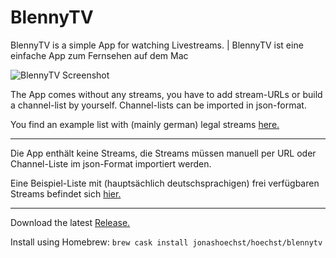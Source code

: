 # BlennyTV


BlennyTV is a simple App for watching Livestreams. | BlennyTV ist eine einfache App zum Fernsehen auf dem Mac

![BlennyTV Screenshot](BlennyTV_screen_1.jpg)

The App comes without any streams, you have to add stream-URLs or build a channel-list by yourself. Channel-lists can be imported in json-format.

You find an example list with (mainly german) legal streams [here.](https://pastebin.com/kLtVzBgR)
___

Die App enthält keine Streams, die Streams müssen manuell per URL oder Channel-Liste im json-Format importiert werden.

Eine Beispiel-Liste mit (hauptsächlich deutschsprachigen) frei verfügbaren Streams befindet sich [hier.](https://pastebin.com/kLtVzBgR)
___

Download the latest [Release.](https://github.com/chschroeda/BlennyTV/releases)

Install using Homebrew: ```brew cask install jonashoechst/hoechst/blennytv```
